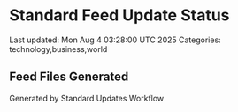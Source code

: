 # Standard Feed Update Status
Last updated: Mon Aug  4 03:28:00 UTC 2025
Categories: technology,business,world

## Feed Files Generated

Generated by Standard Updates Workflow
